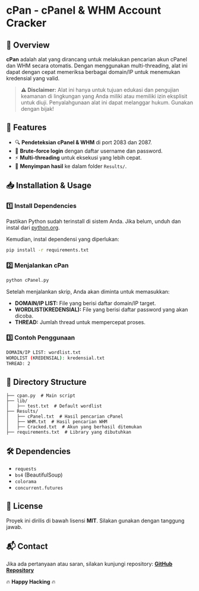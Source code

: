 # cPan - cPanel & WHM Account Cracker

## 🚀 Overview
**cPan** adalah alat yang dirancang untuk melakukan pencarian akun cPanel dan WHM secara otomatis. Dengan menggunakan multi-threading, alat ini dapat dengan cepat memeriksa berbagai domain/IP untuk menemukan kredensial yang valid.

> **⚠ Disclaimer:**
> Alat ini hanya untuk tujuan edukasi dan pengujian keamanan di lingkungan yang Anda miliki atau memiliki izin eksplisit untuk diuji. Penyalahgunaan alat ini dapat melanggar hukum. Gunakan dengan bijak!

## 🎯 Features
- 🔍 **Pendeteksian cPanel & WHM** di port 2083 dan 2087.
- 🔑 **Brute-force login** dengan daftar username dan password.
- ⚡ **Multi-threading** untuk eksekusi yang lebih cepat.
- 📄 **Menyimpan hasil** ke dalam folder `Results/`.

## 📥 Installation & Usage

### 1️⃣ Install Dependencies
Pastikan Python sudah terinstall di sistem Anda. Jika belum, unduh dan instal dari [python.org](https://www.python.org/downloads/).

Kemudian, instal dependensi yang diperlukan:
```bash
pip install -r requirements.txt
```

### 2️⃣ Menjalankan cPan
```bash
python cPanel.py
```

Setelah menjalankan skrip, Anda akan diminta untuk memasukkan:
- **DOMAIN/IP LIST:** File yang berisi daftar domain/IP target.
- **WORDLIST(KREDENSIAL):** File yang berisi daftar password yang akan dicoba.
- **THREAD:** Jumlah thread untuk mempercepat proses.

### 3️⃣ Contoh Penggunaan
```bash
DOMAIN/IP LIST: wordlist.txt
WORDLIST (KREDENSIAL): kredensial.txt
THREAD: 2
```

## 📂 Directory Structure
```
├── cpan.py  # Main script
├── lib/
│   ├── test.txt  # Default wordlist
├── Results/
│   ├── cPanel.txt  # Hasil pencarian cPanel
│   ├── WHM.txt  # Hasil pencarian WHM
│   ├── Cracked.txt  # Akun yang berhasil ditemukan
├── requirements.txt  # Library yang dibutuhkan
```

## 🛠 Dependencies
- `requests`
- `bs4` (BeautifulSoup)
- `colorama`
- `concurrent.futures`

## 📜 License
Proyek ini dirilis di bawah lisensi **MIT**. Silakan gunakan dengan tanggung jawab.

## 📬 Contact
Jika ada pertanyaan atau saran, silakan kunjungi repository:
[**GitHub Repository**](https://github.com/Finsiii/cpan)

🔥 **Happy Hacking** 🔥
